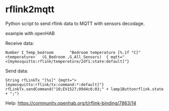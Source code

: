 # rflink2mqtt
Python script to send rflink data to MQTT with sensors decodage.

example with openHAB

Receive data:
```
Number I_Temp_bedroom 		"Bedroom temperature [%.1f °C]"	<temperature>	(G_Bedroom ,G_All_Sensors)	{ mqtt="<[mymosquitto:rflink/temperature/2df1:state:default]"}
```
Send data:
```
String rfLinkTx "[%s]" {mqtt=">[mymosquitto:rflink/tx:command:*:default]"}
rfLinkTx.sendCommand("10;EV1527;09d4c0;03;" + lamp1Buttonrflink.state + ";")
```

Help: https://community.openhab.org/t/rflink-binding/7863/14
